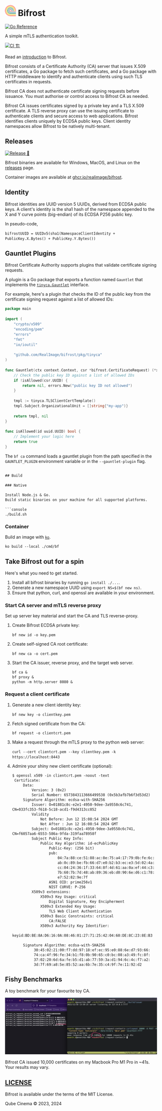 # ![Bifrost](docs/bifrost.png) Bifrost

[![Go Reference](https://pkg.go.dev/badge/github.com/RealImage/bifrost.svg)](https://pkg.go.dev/github.com/RealImage/bifrost)

A simple mTLS authentication toolkit.

[![CI 🏗](https://github.com/RealImage/bifrost/actions/workflows/ci.yml/badge.svg)](https://github.com/RealImage/bifrost/actions/workflows/ci.yml)

Read an [introduction](https://coredump.blog/posts/bifrost/) to Bifrost.

Bifrost consists of a Certificate Authority (CA) server that issues X.509 certificates,
a Go package to fetch such certificates, and a Go package with HTTP middleware
to identify and authenticate clients using such TLS certificates in requests.

Bifrost CA does not authenticate certificate signing
requests before issuance. You must authorise or control access to Bifrost CA as needed.

Bifrost CA issues certificates signed by a private key and a TLS X.509 certificate.
A TLS reverse proxy can use the issuing certificate to authenticate clients and secure
access to web applications.
Bifrost identifies clients uniquely by ECDSA public keys.
Client identity namespaces allow Bifrost to be natively multi-tenant.

## Releases

[![Release 🚀](https://github.com/RealImage/bifrost/actions/workflows/release.yml/badge.svg)](https://github.com/RealImage/bifrost/actions/workflows/release.yml)

Bifrost binaries are available for Windows, MacOS, and Linux on
the [releases](https://github.com/RealImage/bifrost/releases) page.

Container images are available at
[ghcr.io/realimage/bifrost](https://ghcr.io/realimage/bifrost).

## Identity

Bifrost identities are UUID version 5 UUIDs, derived from ECDSA public keys.
A client's identity is the sha1 hash of the namespace appended to the X and Y
curve points (big-endian) of its ECDSA P256 public key.

In pseudo-code,

`bifrostUUID = UUIDv5(sha1(NamespaceClientIdentity + PublicKey.X.Bytes() + PublicKey.Y.Bytes())`

## Gauntlet Plugins

Bifrost Certificate Authority supports plugins that validate certificate signing requests.

A plugin is a Go package that exports a function named `Gauntlet` that implements
the [`tinyca.Gauntlet`](https://pkg.go.dev/github.com/RealImage/bifrost/pkg/tinyca#Gauntlet)
interface.

For example, here's a plugin that checks the ID of the public key from the certificate
signing request against a list of allowed IDs:

```go
package main

import (
    "crypto/x509"
    "encoding/pem"
    "errors"
    "fmt"
    "io/ioutil"

    "github.com/RealImage/bifrost/pkg/tinyca"
)

func Gauntlet(ctx context.Context, csr *bifrost.CertificateRequest) (*x509.Certificate, error) {
    // Check the public key ID against a list of allowed IDs
    if !isAllowed(csr.UUID) {
        return nil, errors.New("public key ID not allowed")
    }

    tmpl := tinyca.TLSClientCertTemplate()
    tmpl.Subject.OrganizationalUnit = []string{"my-app")}

    return tmpl, nil
}

func isAllowed(id uuid.UUID) bool {
    // Implement your logic here
    return true
}
```

The `bf ca` command loads a gauntlet plugin from the path specified in
the `GAUNTLET_PLUGIN` environment variable or in the `--gauntlet-plugin` flag.

```console

## Build

### Native

Install Node.js & Go.
Build static binaries on your machine for all supported platforms.

```console
./build.sh
```

### Container

Build an image with [`ko`](https://ko.build).

```console
ko build --local ./cmd/bf
```

## Take Bifrost out for a spin

Here's what you need to get started.

1. Install all bifrost binaries by running `go install ./...`.
2. Generate a new namespace UUID using `export NS=$(bf new ns)`.
3. Ensure that python, curl, and openssl are available in your environment.

### Start CA server and mTLS reverse proxy

Set up server key material and start the CA and TLS reverse-proxy.

1. Create Bifrost ECDSA private key:

    `bf new id -o key.pem`

2. Create self-signed CA root certificate:

    `bf new ca -o cert.pem`

3. Start the CA issuer, reverse proxy, and the target web server.

    ```console
    bf ca &
    bf proxy &
    python -m http.server 8080 &
    ```

### Request a client certificate

1. Generate a new client identity key:

    `bf new key -o clientkey.pem`

2. Fetch signed certificate from the CA:

   ```console
   bf request -o clientcrt.pem
   ```

3. Make a request through the mTLS proxy to the python web server:

    `curl --cert clientcrt.pem --key clientkey.pem -k https://localhost:8443`

4. Admire your shiny new client certificate (optional):

   ```console
   $ openssl x509 -in clientcrt.pem -noout -text
    Certificate:
        Data:
            Version: 3 (0x2)
            Serial Number: 6573843113666499538 (0x5b3afb7b6f3d53d2)
        Signature Algorithm: ecdsa-with-SHA256
            Issuer: O=01881c8c-e2e1-4950-9dee-3a9558c6c741, CN=033fc353-f618-5c18-acd1-f9d4313cc052
            Validity
                Not Before: Jun 12 15:08:54 2024 GMT
                Not After : Jun 12 16:08:54 2024 GMT
            Subject: O=01881c8c-e2e1-4950-9dee-3a9558c6c741, CN=f6057aa6-6553-586a-9fda-319faa78958f
            Subject Public Key Info:
                Public Key Algorithm: id-ecPublicKey
                    Public-Key: (256 bit)
                    pub:
                        04:7a:88:ce:51:88:ac:8e:75:a4:17:79:0b:fe:6c:
                        ab:0c:89:be:fb:66:d7:e0:b2:b3:ec:e3:5d:02:4a:
                        cc:04:24:36:1f:33:64:8f:4d:61:aa:0a:ef:44:c3:
                        7b:60:7b:7d:48:ab:89:36:eb:d0:90:6e:d6:c1:78:
                        e7:52:82:9e:7f
                    ASN1 OID: prime256v1
                    NIST CURVE: P-256
            X509v3 extensions:
                X509v3 Key Usage: critical
                    Digital Signature, Key Encipherment
                X509v3 Extended Key Usage:
                    TLS Web Client Authentication
                X509v3 Basic Constraints: critical
                    CA:FALSE
                X509v3 Authority Key Identifier:
                    keyid:BD:BE:8A:D6:16:0A:08:46:01:27:71:25:42:04:60:DE:8C:23:8E:B3

        Signature Algorithm: ecdsa-with-SHA256
             30:45:02:21:00:f7:dd:97:18:ef:ec:95:e0:88:6e:d7:93:66:
             74:ca:4f:96:fe:34:b1:f8:0b:90:65:c0:bc:08:a3:49:fc:8f:
             37:02:20:6d:6a:fe:b5:d1:ab:77:59:3a:d1:94:6c:4c:f7:a2:
             3d:7f:69:a8:5e:85:52:aa:6b:7e:35:c4:9f:7e:11:92:d2
   ```

## Fishy Benchmarks

A toy benchmark for your favourite toy CA.

![Fishy Benchmark](docs/fishy-benchmark.jpg)

Bifrost CA issued 10,000 certificates on my Macbook Pro M1 Pro in ~41s.
Your results may vary.

## [LICENSE](LICENSE)

Bifrost is available under the terms of the MIT License.

Qube Cinema © 2023, 2024
